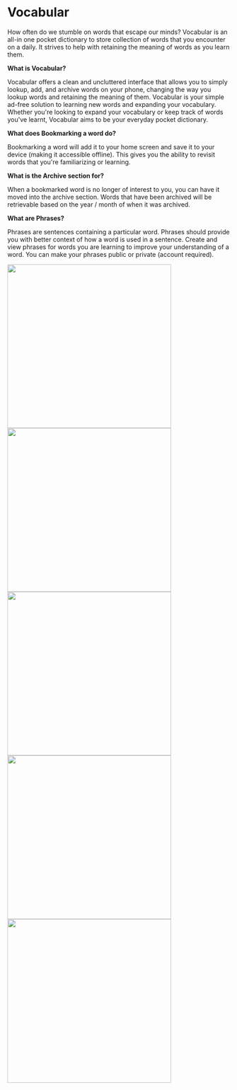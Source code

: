 
# Vocabular

How often do we stumble on words that escape our minds? Vocabular is an all-in one pocket dictionary to store collection of words that you encounter on a daily. It strives to help with retaining the meaning of words as you learn them. 

**What is Vocabular?**

Vocabular offers a clean and uncluttered interface that allows you to simply lookup, add, and archive words on your phone, changing the way you lookup words and retaining the meaning of them. Vocabular is your simple ad-free solution to learning new words and expanding your vocabulary. Whether you're looking to expand your vocabulary or keep track of words you've learnt, Vocabular aims to be your everyday pocket dictionary.

**What does Bookmarking a word do?**

Bookmarking a word will add it to your home screen and save it to your device (making it accessible offline). This gives you the ability to revisit words that you're familiarizing or learning.

**What is the Archive section for?**

When a bookmarked word is no longer of interest to you, you can have it moved into the archive section. Words that have been archived will be retrievable based on the year / month of when it was archived.

**What are Phrases?**

Phrases are sentences containing a particular word. Phrases should provide you with better context of how a word is used in a sentence. Create and view phrases for words you are learning to improve your understanding of a word. You can make your phrases public or private (account required).

<div>
  <img src="assets/AppStore-Images/1-iPhone.png" width="370px" />
  <img src="assets/AppStore-Images/2-iPhone.png" width="370px" />
</div>
<div>
  <img src="assets/AppStore-Images/3-iPhone.png" width="370px" />
  <img src="assets/AppStore-Images/4-iPhone.png" width="370px" />
</div>
<div>
  <img src="assets/AppStore-Images/5-iPhone.png" width="370px" />
</div>
